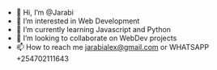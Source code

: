 - 👋 Hi, I’m @Jarabi
- 👀 I’m interested in Web Development
- 🌱 I’m currently learning Javascript and Python
- 💞️ I’m looking to collaborate on WebDev projects
- 📫 How to reach me jarabialex@gmail.com or WHATSAPP +254702111643

<!---
Jarabi/Jarabi is a ✨ special ✨ repository because its `README.md` (this file) appears on your GitHub profile.
You can click the Preview link to take a look at your changes.
--->
